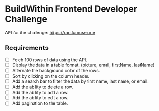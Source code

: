 # BuildWithin Frontend Developer Challenge

API for the challenge: https://randomuser.me

## Requirements

- [ ] Fetch 100 rows of data using the API.
- [ ] Display the data in a table format. (picture, email, firstName, lastName)
- [ ] Alternate the background color of the rows.
- [ ] Sort by clicking on the column header.
- [ ] Add a search bar to filter the data by first name, last name, or email.
- [ ] Add the ability to delete a row.
- [ ] Add the ability to add a row.
- [ ] Add the ability to edit a row.
- [ ] Add pagination to the table.
